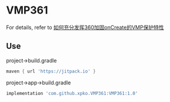 # VMP361
For details, refer to [如何充分发挥360加固onCreate的VMP保护特性](https://note.shlu.fyi/Android/%E5%A6%82%E4%BD%95%E5%85%85%E5%88%86%E5%8F%91%E6%8C%A5360%E5%8A%A0%E5%9B%BAonCreate%E7%9A%84VMP%E4%BF%9D%E6%8A%A4%E7%89%B9%E6%80%A7/)

## Use

project->build.gradle
```groovy
maven { url 'https://jitpack.io' }
```
project->app->build.gradle
```groovy
implementation 'com.github.xpko.VMP361:VMP361:1.0'
```


